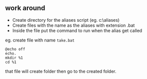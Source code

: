 ## work around
- Create directory for the aliases script (eg. c:\aliases)
- Create files with the name as the aliases with extension .bat
- Inside the file put the command to run when the alias get called

eg. create file with name `take.bat`
```
@echo off
echo.
mkdir %1
cd %1
```

that file will create folder then go to the created folder.
